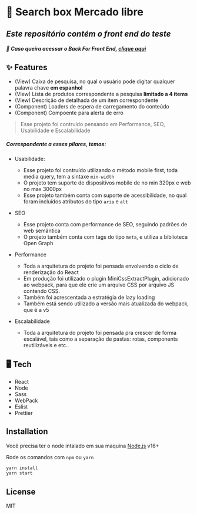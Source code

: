 #  🚀 Search box Mercado libre

 
## _Este repositório contém o front end do teste_
 ##### 📌  Caso queira acessar o Back For Front End, [clique aqui](https://github.com/giovannabadaro/bff-search-box)
 

## ✨ Features

- (View) Caixa de pesquisa, no qual o usuário pode digitar qualquer palavra chave **em espanhol**
- (View) Lista de produtos correspondente a pesquisa **limitado a 4 items**
- (View) Descrição de detalhada de um item correspondente
- (Component) Loaders de espera de carregamento do conteúdo
- (Component) Compoente para alerta de erro

> Esse projeto foi contruído pensando em Performance, SEO, Usabilidade e Escalabilidade

##### Correspondente a esses pilares, temos: 
- Usabilidade:
    - Esse projeto foi contruído utilizando o método mobile first, toda media query, tem a sintaxe ``min-width``
    - O projeto tem suporte de dispositivos mobile de no min 320px e web no max 3000px
    - Esse projeto também conta com suporte de acessibilidade, no qual foram incluídos atributos do tipo ``aria`` e ``alt``
- SEO
    - Esse projeto conta com performance de SEO, seguindo padrões de web semântica
    - O projeto também conta com tags do tipo ``meta``, e utiliza a biblioteca Open Graph
    
- Performance
    - Toda a arquitetura do projeto foi pensada envolvendo o ciclo de renderização do React
    - Em produção foi utilizado o plugin MiniCssExtractPlugin, adicionado ao webpack, para que  ele crie um arquivo CSS por arquivo JS contendo CSS. 
    - Também foi acrescentada a estratégia de lazy loading
    - Também está sendo utilizado a versão mais atualizada do webpack, que é a v5
    
- Escalabilidade
    - Toda a arquitetura do projeto foi pensada pra crescer de forma escalável, tais como a separação de pastas: rotas, components reutilizáveis e etc..
##  🖥 Tech
- React
- Node
- Sass
- WebPack
- Eslist
- Prettier


## Installation

Você precisa ter o node intalado em sua maquina [Node.js](https://nodejs.org/) v16+

Rode os comandos com ``npm`` ou ``yarn``

```sh
yarn install
yarn start
```


## License

MIT
